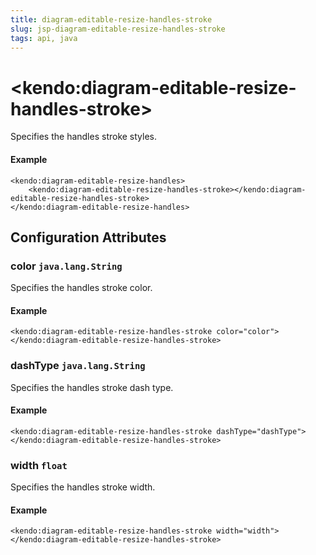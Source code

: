 ```yaml
---
title: diagram-editable-resize-handles-stroke
slug: jsp-diagram-editable-resize-handles-stroke
tags: api, java
---
```


# \<kendo:diagram-editable-resize-handles-stroke\>

Specifies the handles stroke styles.

#### Example
    <kendo:diagram-editable-resize-handles>
        <kendo:diagram-editable-resize-handles-stroke></kendo:diagram-editable-resize-handles-stroke>
    </kendo:diagram-editable-resize-handles>

## Configuration Attributes

### color `java.lang.String`

Specifies the handles stroke color.

#### Example
    <kendo:diagram-editable-resize-handles-stroke color="color">
    </kendo:diagram-editable-resize-handles-stroke>

### dashType `java.lang.String`

Specifies the handles stroke dash type.

#### Example
    <kendo:diagram-editable-resize-handles-stroke dashType="dashType">
    </kendo:diagram-editable-resize-handles-stroke>

### width `float`

Specifies the handles stroke width.

#### Example
    <kendo:diagram-editable-resize-handles-stroke width="width">
    </kendo:diagram-editable-resize-handles-stroke>

